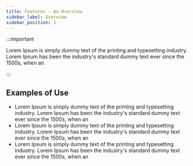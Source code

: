 ```yaml
---
title: Features - An Overview
sidebar_label: Overview
sidebar_position: 1
---
```



:::important

Lorem Ipsum is simply dummy text of the printing and typesetting industry. Lorem Ipsum has been the industry's standard dummy text ever since the 1500s, when an 

:::

## Examples of Use

- Lorem Ipsum is simply dummy text of the printing and typesetting industry. Lorem Ipsum has been the industry's standard dummy text ever since the 1500s, when an 
- Lorem Ipsum is simply dummy text of the printing and typesetting industry. Lorem Ipsum has been the industry's standard dummy text ever since the 1500s, when an 
- Lorem Ipsum is simply dummy text of the printing and typesetting industry. Lorem Ipsum has been the industry's standard dummy text ever since the 1500s, when an 


